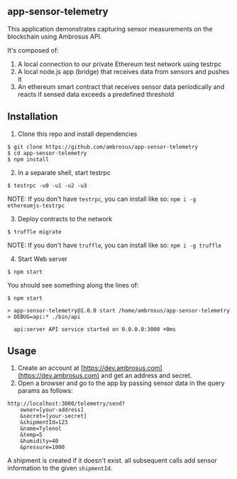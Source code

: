 ## app-sensor-telemetry
This application demonstrates capturing sensor measurements on the blockchain using Ambrosus API.

It's composed of:
1. A local connection to our private Ethereum test network using testrpc
2. A local node.js app (bridge) that receives data from sensors and pushes it 
3. An ethereum smart contract that receives sensor data periodically and reacts if sensed data exceeds a predefined threshold

## Installation 
1. Clone this repo and install dependencies
```
$ git clone https://github.com/ambrosus/app-sensor-telemetry
$ cd app-sensor-telemetry
$ npm install
```
2. In a separate shell, start testrpc
```
$ testrpc -u0 -u1 -u2 -u3
``` 

NOTE: If you don't have `testrpc`, you can install like so: `npm i -g ethereumjs-testrpc`

3. Deploy contracts to the network
```
$ truffle migrate
``` 
NOTE: If you don't have `truffle`, you can install like so: `npm i -g truffle`

4. Start Web server
```
$ npm start
```
You should see something along the lines of:
```
$ npm start

> app-sensor-telemetry@1.0.0 start /home/ambrosus/app-sensor-telemetry
> DEBUG=api:* ./bin/api

  api:server API service started on 0.0.0.0:3000 +0ms

```

## Usage
1. Create an account at [https://dev.ambrosus.com](https://dev.ambrosus.com) and get an address and secret. 
2. Open a browser and go to the app by passing sensor data in the query params as follows:
```
http://localhost:3000/telemetry/send?
    owner=[your-address]
    &secret=[your-secret]
    &shipmentId=123
    &name=Tylenol
    &temp=5
    &humidity=40
    &pressure=1000
```

A shipment is created if it doesn't exist. all subsequent calls add sensor information to the given `shipmentId`.

